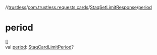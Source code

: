 //[trustless](../../../index.md)/[com.trustless.requests.cards](../index.md)/[StaqSetLimitResponse](index.md)/[period](period.md)

# period

[]\
val [period](period.md): [StaqCardLimitPeriod](../-staq-card-limit-period/index.md)?
